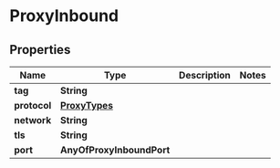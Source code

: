 # ProxyInbound

## Properties
Name | Type | Description | Notes
------------ | ------------- | ------------- | -------------
**tag** | **String** |  | 
**protocol** | [**ProxyTypes**](ProxyTypes.md) |  | 
**network** | **String** |  | 
**tls** | **String** |  | 
**port** | **AnyOfProxyInboundPort** |  | 
